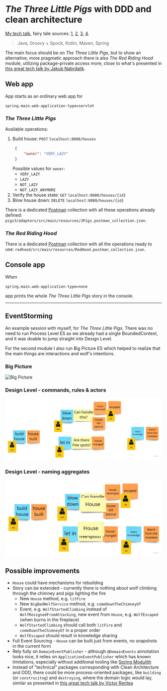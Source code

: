 # _The Three Little Pigs_ with DDD and clean architecture

[My tech talk](https://github.com/mat3e/talks/tree/master/docs/3pigs), fairy tale
sources: [1](https://www.gillbooks.ie/AcuCustom/Sitename/DAM/101/WWSI_OM_0902.pdf), [2](http://www.hellokids.com/c_14958/reading-learning/stories-for-children/animal-stories-for-kids/the-three-little-pigs), [3](https://sacred-texts.com/neu/eng/eft/eft15.htm), [4](https://americanliterature.com/childrens-stories/the-three-little-pigs).

> Java, Groovy + Spock, Kotlin, Maven, Spring

The main focus should be on _The Three Little Pigs_, but to show an alternative, more pragmatic approach there is also
_The Red Riding Hood_ module, utilizing package-private access more, close to what's presented
in [this great tech talk by Jakub Nabrdalik](https://www.youtube.com/watch?v=KrLFs6f2bOA).

## Web app

App starts as an ordinary web app for

```properties
spring.main.web-application-type=servlet
```

### _The Three Little Pigs_

Available operations:

1. Build house: `POST` `localhost:8080/houses`
   ```json
    {
        "owner": "VERY_LAZY"
    }
    ```
   Possible values for `owner`:
    * `VERY_LAZY`
    * `LAZY`
    * `NOT_LAZY`
    * `NOT_LAZY_ANYMORE`
2. Verify the house state: `GET` `localhost:8080/houses/{id}`
3. Blow house down: `DELETE` `localhost:8080/houses/{id}`

There is a dedicated [Postman](https://www.postman.com/) collection with all these operations already
defined: `pigs3/adapters/src/main/resources/3Pigs.postman_collection.json`.

### _The Red Riding Hood_

There is a dedicated [Postman](https://www.postman.com/) collection with all the operations ready to
use: `redhood/src/main/resources/RedHood.postman_collection.json`.

## Console app

When

```properties
spring.main.web-application-type=none
```

app prints the whole _The Three Little Pigs_ story in the console.

---

## EventStorming

An example session with myself, for _The Three Little Pigs_. There was no need to run Process Level ES as we already had
a single BoundedContext, and it was doable to jump straight into Design Level.

For the second module I also run Big Picture ES which helped to realize that the main things are interactions and wolf's
intentions.

### Big Picture

![Big Picture](./es.jpg)

### Design Level - commands, rules & actors

![Design Level rules](./es2.jpg)

### Design Level - naming aggregates

![Design Level aggregates](./es3.jpg)

## Possible improvements

* `House` could have mechanisms for rebuilding
* Story can be extended - currently there is nothing about wolf climbing through the chimney and pigs lighting the fire
    * New `House` method, e.g. `litFire`
    * New `BigBadWolfService` method, e.g. `comeDownTheChimneyOf`
    * Event, e.g. `WolfStartedClimbing` instead of `WolfResignedFromAttacking`, new event from `House`,
      e.g. `WolfEscaped` (when burns in the fireplace)
    * `WolfStartedClimbing` should call both `litFire` and `comeDownTheChimneyOf` in a proper order
    * `WolfEscaped` should result in knowledge sharing
* Full Event Sourcing - `House` can be built just from events, no snapshots in the current form
* Rely fully on `DomainEventPublisher` - although `@DomainEvents` annotation looks
  nice, it relies on `ApplicationEventPublisher` which has known limitations, especially without additional tooling
  like [Spring Modulith](https://spring.io/blog/2022/10/21/introducing-spring-modulith)
* Instead of "technical" packages corresponding with Clean Architecture and DDD, there could be more process-oriented
  packages, like `building` (or `construcitng`) and `destroying`, where the domain logic would lay, similar as presented
  in [this great tech talk by Victor Rentea](https://www.youtube.com/watch?v=H7HWOlANX78)
